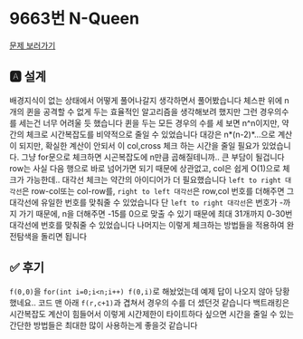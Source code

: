 # 9663번 N-Queen
[문제 보러가기](https://www.acmicpc.net/problem/9663)

## 🅰 설계
배경지식이 없는 상태에서 어떻게 풀어나갈지 생각하면서 풀어봤습니다
체스판 위에 n개의 퀸을 공격할 수 없게 두는 효율적인 알고리즘을 생각해보려 했지만 그런 경우의수를 세는건 너무 어려울 듯 했습니다
퀸을 두는 모든 경우의 수를 세 보면 n^n이지만, 약간의 체크로 시간복잡도를 비약적으로 줄일 수 있었습니다
대강은 n\*(n-2)\*...으로 계산이 되지만, 확실한 계산이 안되서 이 col,cross 체크 하는 시간을 줄일 필요가 있었습니다. 그냥 for문으로 체크하면 시곤복잡도에 n만큼 곱해질테니까.. 큰 부담이 될겁니다
row는 사실 다음 행으로 바로 넘어가면 되기 때문에 상관없고, col은 쉽게 O(1)으로 체크가 가능한데.. 대각선 체크는 약간의 아이디어가 더 필요했습니다
`left to right 대각선`은 row-col또는 col-row를, `right to left 대각선`은 row,col 번호를 더해주면 그 대각선에 유일한 번호를 맞춰줄 수 있었습니다
단 `left to right 대각선`은 번호가 -까지 가기 때문에, n을 더해주면 -15를 0으로 맞출 수 있기 때문에 최대 31개까지 0-30번 대각선에 번호를 맞춰줄 수 있었습니다
나머지는 이렇게 체크하는 방법들을 적용하여 완전탐색을 돌리면 됩니다



## ✅ 후기
`f(0,0)`을 `for(int i=0;i<n;i++) f(0,i)`로 해놨었는데 예제 답이 나오지 않아 당황했네요.. 코드 맨 아래 `f(r,c+1)`과 겹쳐서 경우의 수를 더 셌던것 같습니다
백트래킹은 시간복잡도 계산이 힘들어서 이렇게 시간제한이 타이트하다 싶으면 시간을 줄일 수 있는 간단한 방법들은 최대한 많이 사용하는게 좋을것 같습니다
